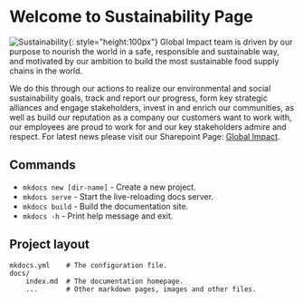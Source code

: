 # Welcome to Sustainability Page
![Sustainability](/images/Welcome_Page.jpg "Sustainability"){: style="height:100px"}
Global Impact team is driven by our purpose to nourish the world in a safe, responsible and sustainable way, and motivated by our ambition to build the most sustainable food supply chains in the world. 

We do this through our actions to realize our environmental and social sustainability goals, track and report our progress, form key strategic alliances and engage stakeholders, invest in and enrich our communities, as well as build our reputation as a company our customers want to work with, our employees are proud to work for and our key stakeholders admire and respect.
For latest news please visit our Sharepoint Page: [Global Impact](https://cargillonline.sharepoint.com/sites/Global_Impact).

## Commands

* `mkdocs new [dir-name]` - Create a new project.
* `mkdocs serve` - Start the live-reloading docs server.
* `mkdocs build` - Build the documentation site.
* `mkdocs -h` - Print help message and exit.

## Project layout

    mkdocs.yml    # The configuration file.
    docs/
        index.md  # The documentation homepage.
        ...       # Other markdown pages, images and other files.

